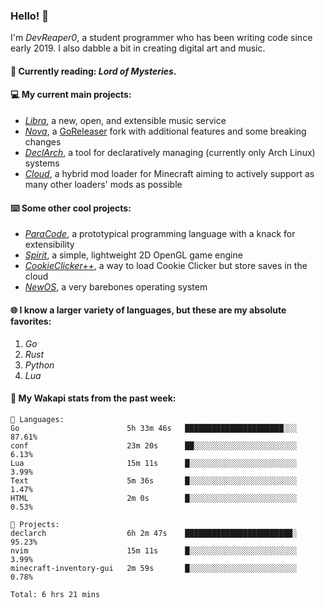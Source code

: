 ### Hello! 👋

I'm _DevReaper0_, a student programmer who has been writing code since early 2019. I also dabble a bit in creating digital art and music.

#### 📖 Currently reading: *Lord of Mysteries*.

#### 💻 My current main projects:

-   _[Libra](https://github.com/LibraMusic)_, a new, open, and extensible music service
-   _[Nova](https://github.com/LibraMusic/Nova)_, a [GoReleaser](https://github.com/goreleaser/goreleaser) fork with additional features and some breaking changes
-   _[DeclArch](https://github.com/DevReaper0/declarch)_, a tool for declaratively managing (currently only Arch Linux) systems
-   _[Cloud](https://github.com/CloudLoaderMC/CloudLoader)_, a hybrid mod loader for Minecraft aiming to actively support as many other loaders' mods as possible

#### ⌨️ Some other cool projects:

-   _[ParaCode](https://github.com/ParaCodeLang/ParaCode)_, a prototypical programming language with a knack for extensibility
-   _[Spirit](https://gitlab.com/DevReaper0/SpiritEngine)_, a simple, lightweight 2D OpenGL game engine
-   _[CookieClicker++](https://github.com/DevReaper0/CookieClickerPlusPlus)_, a way to load Cookie Clicker but store saves in the cloud
-   _[NewOS](https://github.com/DevReaper0/NewOS)_, a very barebones operating system

#### 🌐 I know a larger variety of languages, but these are my absolute favorites:

1. _Go_
2. _Rust_
3. _Python_
4. _Lua_

#### 📡 My Wakapi stats from the past week:

```text
💾 Languages:
Go                        5h 33m 46s   ██████████████████████░░░  87.61%
conf                      23m 20s      ██░░░░░░░░░░░░░░░░░░░░░░░  6.13%
Lua                       15m 11s      █░░░░░░░░░░░░░░░░░░░░░░░░  3.99%
Text                      5m 36s       █░░░░░░░░░░░░░░░░░░░░░░░░  1.47%
HTML                      2m 0s        █░░░░░░░░░░░░░░░░░░░░░░░░  0.53%

💼 Projects:
declarch                  6h 2m 47s    ████████████████████████░  95.23%
nvim                      15m 11s      █░░░░░░░░░░░░░░░░░░░░░░░░  3.99%
minecraft-inventory-gui   2m 59s       █░░░░░░░░░░░░░░░░░░░░░░░░  0.78%

Total: 6 hrs 21 mins
```
